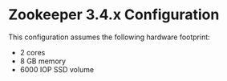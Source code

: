 Zookeeper  3.4.x Configuration
==============================

This configuration assumes the following hardware footprint:

- 2 cores
- 8 GB memory
- 6000 IOP SSD volume